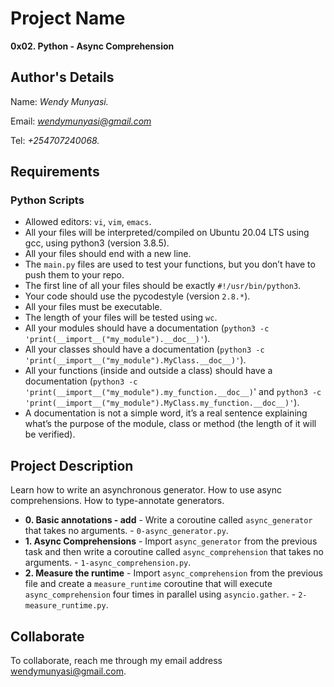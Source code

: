 # Project Name
**0x02. Python - Async Comprehension**

## Author's Details
Name: *Wendy Munyasi.*

Email: *wendymunyasi@gmail.com*

Tel: *+254707240068.*

##  Requirements

### Python Scripts
*   Allowed editors: `vi`, `vim`, `emacs`.
*   All your files will be interpreted/compiled on Ubuntu 20.04 LTS using gcc, using python3 (version 3.8.5).
*   All your files should end with a new line.
*   The `main.py` files are used to test your functions, but you don’t have to push them to your repo.
*   The first line of all your files should be exactly `#!/usr/bin/python3`.
*   Your code should use the pycodestyle (version `2.8.*`).
*   All your files must be executable.
*   The length of your files will be tested using `wc`.
*   All your modules should have a documentation (`python3 -c 'print(__import__("my_module").__doc__)'`).
*   All your classes should have a documentation (`python3 -c 'print(__import__("my_module").MyClass.__doc__)'`).
*   All your functions (inside and outside a class) should have a documentation (`python3 -c 'print(__import__("my_module").my_function.__doc__)`' and `python3 -c 'print(__import__("my_module").MyClass.my_function.__doc__)'`).
*   A documentation is not a simple word, it’s a real sentence explaining what’s the purpose of the module, class or method (the length of it will be verified).


## Project Description
Learn how to write an asynchronous generator.
How to use async comprehensions.
How to type-annotate generators.


* **0. Basic annotations - add** - Write a coroutine called `async_generator` that takes no arguments. - `0-async_generator.py`.
* **1. Async Comprehensions** - Import `async_generator` from the previous task and then write a coroutine called `async_comprehension` that takes no arguments. - `1-async_comprehension.py`.
* **2. Measure the runtime** - Import `async_comprehension` from the previous file and create a `measure_runtime` coroutine that will execute `async_comprehension` four times in parallel using `asyncio.gather`. - `2-measure_runtime.py`.


## Collaborate

To collaborate, reach me through my email address wendymunyasi@gmail.com.
